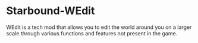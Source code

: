# Starbound-WEdit
WEdit is a tech mod that allows you to edit the world around you on a larger scale through various functions and features not present in the game.
